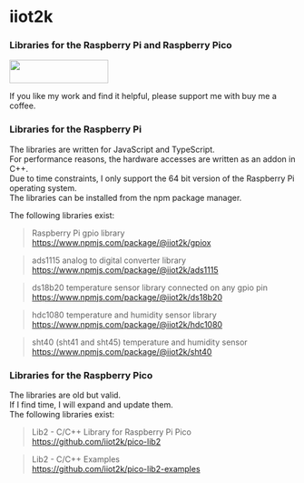 # iiot2k

### Libraries for the Raspberry Pi and Raspberry Pico

<a href="https://www.buymeacoffee.com/iiot2ka" target="_blank"><img src="https://cdn.buymeacoffee.com/buttons/default-blue.png" height="41" width="174"></a><br>

If you like my work and find it helpful, please support me with buy me a coffee.

### Libraries for the Raspberry Pi
The libraries are written for JavaScript and TypeScript.<br>
For performance reasons, the hardware accesses are written as an addon in C++.<br>
Due to time constraints, I only support the 64 bit version of the Raspberry Pi operating system.<br>
The libraries can be installed from the npm package manager.<br>

The following libraries exist:<br>

>Raspberry Pi gpio library<br>
https://www.npmjs.com/package/@iiot2k/gpiox<br>

>ads1115 analog to digital converter library<br>
https://www.npmjs.com/package/@iiot2k/ads1115

>ds18b20 temperature sensor library connected on any gpio pin
https://www.npmjs.com/package/@iiot2k/ds18b20<br>

>hdc1080 temperature and humidity sensor library
https://www.npmjs.com/package/@iiot2k/hdc1080<br>

>sht40 (sht41 and sht45) temperature and humidity sensor
https://www.npmjs.com/package/@iiot2k/sht40<br>

### Libraries for the Raspberry Pico
The libraries are old but valid.<br>
If I find time, I will expand and update them.<br>
The following libraries exist:<br>

>Lib2 - C/C++ Library for Raspberry Pi Pico<br>
https://github.com/iiot2k/pico-lib2<br>

>Lib2 - C/C++ Examples<br>
https://github.com/iiot2k/pico-lib2-examples<br>

